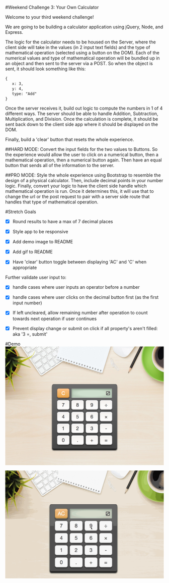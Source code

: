 #Weekend Challenge 3: Your Own Calculator

Welcome to your third weekend challenge!

We are going to be building a calculator application using jQuery, Node, and Express.

The logic for the calculator needs to be housed on the Server, where the client side will take in the values (in 2 input text fields) and the type of mathematical operation (selected using a button on the DOM). Each of the numerical values and type of mathematical operation will be bundled up in an object and then sent to the server via a POST. So when the object is sent, it should look something like this:
```
{
   x: 3,
   y: 4,
   type: "Add"
}
```
Once the server receives it, build out logic to compute the numbers in 1 of 4 different ways. The server should be able to handle Addition, Subtraction, Multiplication, and Division. Once the calculation is complete, it should be sent back down to the client side app where it should be displayed on the DOM.

Finally, build a 'clear' button that resets the whole experience.

##HARD MODE:
Convert the input fields for the two values to Buttons. So the experience would allow the user to click on a numerical button, then a mathematical operation, then a numerical button again. Then have an equal button that sends all of the information to the server.

##PRO MODE:
Style the whole experience using Bootstrap to resemble the design of a physical calculator. Then, include decimal points in your number logic. Finally, convert your logic to have the client side handle which mathematical operation is run. Once it determines this, it will use that to change the url or the post request to pair with a server side route that handles that type of mathematical operation.

#Stretch Goals
* [x] Round results to have a max of 7 decimal places

* [x] Style app to be responsive

* [x] Add demo image to README

* [x] Add gif to README

* [x] Have 'clear' button toggle between displaying 'AC' and 'C' when appropriate

Further validate user input to:

   * [x] handle cases where user inputs an operator before a number

   * [x] handle cases where user clicks on the decimal button first (as the first input number)

   * [x] If left uncleared, allow remaining number after operation to count towards next operation if user continues

   * [x] Prevent display change or submit on click if all property's aren't filled: aka '3 =, submit'

#Demo
![Demo](public/images/demo.png?raw=true "Demo")

![Demo](public/images/demo.gif?raw=true "DemoGif")
